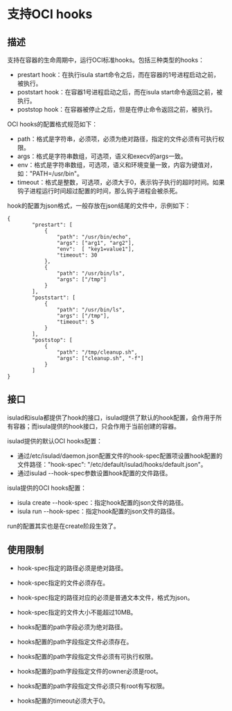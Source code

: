# 支持OCI hooks

## 描述

支持在容器的生命周期中，运行OCI标准hooks。包括三种类型的hooks：

-   prestart hook：在执行isula start命令之后，而在容器的1号进程启动之前，被执行。
-   poststart hook：在容器1号进程启动之后，而在isula start命令返回之前，被执行。
-   poststop hook：在容器被停止之后，但是在停止命令返回之前，被执行。

OCI hooks的配置格式规范如下：

-   path：格式是字符串，必须项，必须为绝对路径，指定的文件必须有可执行权限。
-   args：格式是字符串数组，可选项，语义和execv的args一致。
-   env：格式是字符串数组，可选项，语义和环境变量一致，内容为键值对，如："PATH=/usr/bin"。
-   timeout：格式是整数，可选项，必须大于0，表示钩子执行的超时时间。如果钩子进程运行时间超过配置的时间，那么钩子进程会被杀死。

hook的配置为json格式，一般存放在json结尾的文件中，示例如下：

```
{
        "prestart": [
            {
                "path": "/usr/bin/echo",
                "args": ["arg1", "arg2"],
                "env":  [ "key1=value1"],
                "timeout": 30
            },
            {
                "path": "/usr/bin/ls",
                "args": ["/tmp"]
            }
        ],
        "poststart": [
            {
                "path": "/usr/bin/ls",
                "args": ["/tmp"],
                "timeout": 5
            }
        ],
        "poststop": [
            {
                "path": "/tmp/cleanup.sh",
                "args": ["cleanup.sh", "-f"]
            }
        ]
}
```

## 接口

isulad和isula都提供了hook的接口，isulad提供了默认的hook配置，会作用于所有容器；而isula提供的hook接口，只会作用于当前创建的容器。

isulad提供的默认OCI hooks配置：

-   通过/etc/isulad/daemon.json配置文件的hook-spec配置项设置hook配置的文件路径："hook-spec": "/etc/default/isulad/hooks/default.json"。
-   通过isulad --hook-spec参数设置hook配置的文件路径。

isula提供的OCI hooks配置：

-   isula create --hook-spec：指定hook配置的json文件的路径。
-   isula run --hook-spec：指定hook配置的json文件的路径。

run的配置其实也是在create阶段生效了。

## 使用限制

-   hook-spec指定的路径必须是绝对路径。
-   hook-spec指定的文件必须存在。
-   hook-spec指定的路径对应的必须是普通文本文件，格式为json。
-   hook-spec指定的文件大小不能超过10MB。
-   hooks配置的path字段必须为绝对路径。
-   hooks配置的path字段指定文件必须存在。
-   hooks配置的path字段指定文件必须有可执行权限。
-   hooks配置的path字段指定文件的owner必须是root。
-   hooks配置的path字段指定文件必须只有root有写权限。
-   hooks配置的timeout必须大于0。

      


